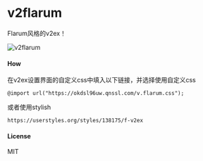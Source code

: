 # v2flarum

Flarum风格的v2ex！

![v2flarum](https://ooo.0o0.ooo/2017/01/26/5889aafe817af.png)

#### How

在v2ex设置界面的自定义css中填入以下链接，并选择使用自定义css
``` 
@import url("https://okdsl96uw.qnssl.com/v.flarum.css"); 

```

或者使用stylish
``` 
https://userstyles.org/styles/138175/f-v2ex
```

#### License

MIT

